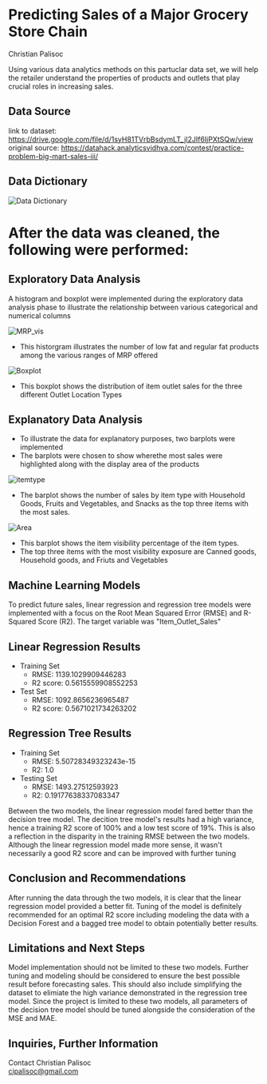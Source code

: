 # Predicting Sales of a Major Grocery Store Chain
Christian Palisoc

Using various data analytics methods on this partuclar data set, we will help the retailer understand the properties of products and outlets that play crucial roles in increasing sales.

## Data Source
link to dataset: https://drive.google.com/file/d/1syH81TVrbBsdymLT_jl2JIf6IjPXtSQw/view  
original source: https://datahack.analyticsvidhya.com/contest/practice-problem-big-mart-sales-iii/

## Data Dictionary
![Data Dictionary](https://github.com/cipalisoc/project1/blob/main/project%20data%20dictionary.png)

# After the data was cleaned, the following were performed:
## Exploratory Data Analysis
A histogram and boxplot were implemented during the exploratory data analysis phase to illustrate the relationship between various categorical and numerical columns

![MRP_vis](https://github.com/cipalisoc/project1/blob/main/MRP_vis(1).png)
- This historgram illustrates the number of low fat and regular fat products among the various ranges of MRP offered

![Boxplot](https://github.com/cipalisoc/project1/blob/main/Outle%20loc_vis.png)
- This boxplot shows the distribution of item outlet sales for the three different Outlet Location Types

## Explanatory Data Analysis
- To illustrate the data for explanatory purposes, two barplots were implemented
- The barplots were chosen to show wherethe most sales were highlighted along with the display area of the products

![itemtype](https://github.com/cipalisoc/project1/blob/main/sales%20by%20type_vis.png)
- The barplot shows the number of sales by item type with Household Goods, Fruits and Vegetables, and Snacks as the top three items with the most sales.

![Area](https://github.com/cipalisoc/project1/blob/main/area%20display_vis.png)
- This barplot shows the item visibility percentage of the item types.
- The top three items with the most visibility exposure are Canned goods, Household goods, and Friuts and Vegetables

## Machine Learning Models
To predict future sales, linear regression and regression tree models were implemented with a focus on the Root Mean Squared Error (RMSE) and R-Squared Score (R2). The target variable was "Item_Outlet_Sales"

## Linear Regression Results
- Training Set
    - RMSE: 1139.1029909446283
    - R2 score: 0.5615559908552253
- Test Set
    - RMSE: 1092.8656236965487
    - R2 score: 0.5671021734263202

## Regression Tree Results
- Training Set
    - RMSE: 5.50728349323243e-15
    - R2: 1.0
- Testing Set
    - RMSE: 1493.27512593923
    - R2: 0.19177638337083347

Between the two models, the linear regression model fared better than the decision tree model. The decition tree model's results had a high variance, hence a training R2 score of 100% and a low test score of 19%. This is also a reflection in the disparity in the training RMSE between the two models. Although the linear regression model made more sense, it wasn't necessarily a good R2 score and can be improved with further tuning

## Conclusion and Recommendations
After running the data through the two models, it is clear that the linear regression model provided a better fit. Tuning of the model is definitely recommended for an optimal R2 score including modeling the data with a Decision Forest and a bagged tree model to obtain potentially better results.  

## Limitations and Next Steps
Model implementation should not be limited to these two models. Further tuning and modeling should be considered to ensure the best possible result before forecasting sales. This should also include simplifying the dataset to elimiate the high variance demonstrated in the regression tree model. Since the project is limited to these two models, all parameters of the decision tree model should be tuned alongside the consideration of the MSE and MAE. 

## Inquiries, Further Information
Contact Christian Palisoc  
cipalisoc@gmail.com

